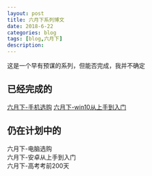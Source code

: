 ```yaml
---
layout: post
title: 六月下系列博文
date: 2018-6-22
categories: blog
tags: [blog,六月下]
description:
---
```


这是一个早有预谋的系列，但能否完成，我并不确定

## 已经完成的

[六月下-手机选购](/blog/2018/6/22/juneBuyPhone)
[六月下-win10从上手到入门](/blog/2018/08/10/windowsUse)

## 仍在计划中的

六月下-电脑选购  
六月下-安卓从上手到入门  
六月下-高考考前200天  
